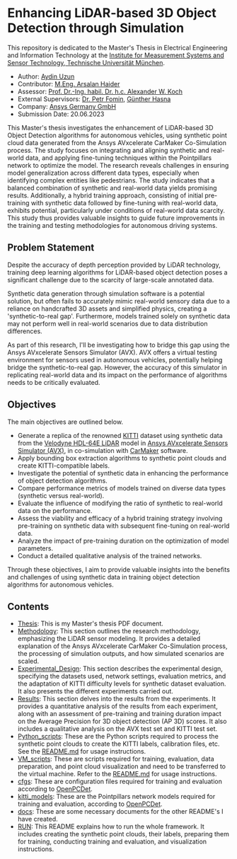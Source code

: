 # Enhancing LiDAR-based 3D Object Detection through Simulation

This repository is dedicated to the Master's Thesis in Electrical Engineering and Information Technology at the [Institute for Measurement Systems and Sensor Technology, Technische Universität München](https://www.ee.cit.tum.de/en/mst/home/).

- Author: [Aydin Uzun](https://www.linkedin.com/in/aydin-uzun-19455679/)
- Contributor: [M.Eng. Arsalan Haider](https://campus.tum.de/tumonline/visitenkarte.show_vcard?pPersonenId=A0E4CB5D125483F9&pPersonenGruppe=3)
- Assessor: [Prof. Dr.-Ing. habil. Dr. h.c. Alexander W. Koch](https://www.ee.cit.tum.de/mst/team/professor-dr-ing-a-w-koch/)
- External Supervisors: [Dr. Petr Fomin](https://www.linkedin.com/in/dr-petr-fomin/), [Günther Hasna](https://www.linkedin.com/in/gfphasna/?originalSubdomain=de)
- Company: [Ansys Germany GmbH](https://www.linkedin.com/company/ansys-inc/)
- Submission Date: 20.06.2023

This Master's thesis investigates the enhancement of LiDAR-based 3D Object Detection algorithms for autonomous vehicles, using synthetic point cloud data generated from the Ansys AVxcelerate CarMaker Co-Simulation process. The study focuses on integrating and aligning synthetic and real-world data, and applying fine-tuning techniques within the Pointpillars network to optimize the model. The research reveals challenges in ensuring model generalization across different data types, especially when identifying complex entities like pedestrians. The study indicates that a balanced combination of synthetic and real-world data yields promising results. Additionally, a hybrid training approach, consisting of initial pre-training with synthetic data followed by fine-tuning with real-world data, exhibits potential, particularly under conditions of real-world data scarcity. This study thus provides valuable insights to guide future improvements in the training and testing methodologies for autonomous driving systems.


## Problem Statement

Despite the accuracy of depth perception provided by LiDAR technology, training deep learning algorithms for LiDAR-based object detection poses a significant challenge due to the scarcity of large-scale annotated data.

Synthetic data generation through simulation software is a potential solution, but often fails to accurately mimic real-world sensory data due to a reliance on handcrafted 3D assets and simplified physics, creating a 'synthetic-to-real gap'. Furthermore, models trained solely on synthetic data may not perform well in real-world scenarios due to data distribution differences.

As part of this research, I'll be investigating how to bridge this gap using the Ansys AVxcelerate Sensors Simulator (AVX). AVX offers a virtual testing environment for sensors used in autonomous vehicles, potentially helping bridge the synthetic-to-real gap. However, the accuracy of this simulator in replicating real-world data and its impact on the performance of algorithms needs to be critically evaluated.

## Objectives

The main objectives are outlined below.

- Generate a replica of the renowned [KITTI](https://www.cvlibs.net/datasets/kitti/) dataset using synthetic data from the [Velodyne HDL-64E LiDAR](https://velodynelidar.com/blog/hdl-64e-lidar-sensor-retires/) model in [Ansys AVxcelerate Sensors Simulator (AVX)](https://www.ansys.com/products/av-simulation/ansys-avxcelerate-sensors), in co-simulation with [CarMaker](https://ipg-automotive.com/en/products-solutions/software/carmaker/) software.
- Apply bounding box extraction algorithms to synthetic point clouds and create KITTI-compatible labels.
- Investigate the potential of synthetic data in enhancing the performance of object detection algorithms.
- Compare performance metrics of models trained on diverse data types (synthetic versus real-world).
- Evaluate the influence of modifying the ratio of synthetic to real-world data on the performance.
- Assess the viability and efficacy of a hybrid training strategy involving pre-training on synthetic data with subsequent fine-tuning on real-world data.
- Analyze the impact of pre-training duration on the optimization of model parameters.
- Conduct a detailed qualitative analysis of the trained networks.

Through these objectives, I aim to provide valuable insights into the benefits and challenges of using synthetic data in training object detection algorithms for autonomous vehicles. 

## Contents

- [Thesis](aydin_uzun_ms_thesis.pdf): This is my Master's thesis PDF document.
- [Methodology](/Methodology/): This section outlines the research methodology, emphasizing the LiDAR sensor modeling. It provides a detailed explanation of the Ansys AVxcelerate CarMaker Co-Simulation process, the processing of simulation outputs, and how simulated scenarios are scaled.
- [Experimental_Design](/Experimental_Design/): This section describes the experimental design, specifying the datasets used, network settings, evaluation metrics, and the adaptation of KITTI difficulty levels for synthetic dataset evaluation. It also presents the different experiments carried out.
- [Results](/Results/): This section delves into the results from the experiments. It provides a quantitative analysis of the results from each experiment, along with an assessment of pre-training and training duration impact on the Average Precision for 3D object detection (AP 3D) scores. It also includes a qualitative analysis on the AVX test set and KITTI test set.
- [Python_scripts](/Python_scripts/): These are the Python scripts required to process the synthetic point clouds to create the KITTI labels, calibration files, etc. See the [README.md](./RUN/README.md) for usage instructions.
- [VM_scripts](/VM_scripts/): These are scripts required for training, evaluation, data preparation, and point cloud visualization and need to be transferred to the virtual machine. Refer to the [README.md](./RUN/README.md) for usage instructions.
- [cfgs](/cfgs/): These are configuration files required for training and evaluation according to [OpenPCDet](https://github.com/open-mmlab/OpenPCDet).
- [kitti_models](/kitti_models/): These are the Pointpillars network models required for training and evaluation, according to [OpenPCDet](https://github.com/open-mmlab/OpenPCDet).
- [docs](/docs/): These are some necessary documents for the other README's I have created.
- [RUN](/RUN/README.md): This README explains how to run the whole framework. It includes creating the synthetic point clouds, their labels, preparing them for training, conducting training and evaluation, and visualization instructions. 




